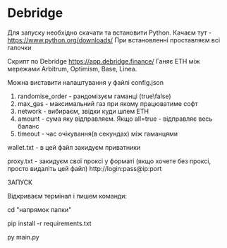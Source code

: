 # Debridge

Для запуску необхідно скачати та встановити Python. 
Качаєм тут - https://www.python.org/downloads/
При встановленні проставляєм всі галочки

Скрипт по Debridge
https://app.debridge.finance/
Ганяє ETH між мережами Arbitrum, Optimism, Base, Linea.

Можна виставити налаштування у файлі config.json

1) randomise_order - рандомізуєм гаманці (true\false)
2) max_gas - максимальний газ при якому працюватиме софт
3) network - вибираєм, звідки куди шлем ETH
4) amount - сума яку відправляєм. Якщо all=true - відправляє весь баланс
5) timeout - час очікування(в секундах) між гаманцями

wallet.txt - в цей файл закидуєм приватники

proxy.txt - закидуєм свої проксі у форматі (якщо хочете без проксі, просто видаліть цей файл)
http://login:pass@ip:port


ЗАПУСК

Відкриваєм термінал і пишем команди:

cd "напрямок папки"

pip install -r requirements.txt

py main.py
